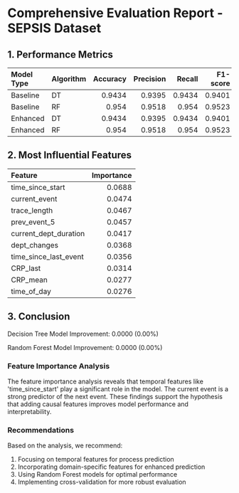 # Comprehensive Evaluation Report - SEPSIS Dataset

## 1. Performance Metrics

| Model Type   | Algorithm   |   Accuracy |   Precision |   Recall |   F1-score |   ROC-AUC |
|:-------------|:------------|-----------:|------------:|---------:|-----------:|----------:|
| Baseline     | DT          |     0.9434 |      0.9395 |   0.9434 |     0.9401 |    1.1652 |
| Baseline     | RF          |     0.954  |      0.9518 |   0.954  |     0.9523 |    1.181  |
| Enhanced     | DT          |     0.9434 |      0.9395 |   0.9434 |     0.9401 |    1.1652 |
| Enhanced     | RF          |     0.954  |      0.9518 |   0.954  |     0.9523 |    1.181  |

## 2. Most Influential Features

| Feature               |   Importance |
|:----------------------|-------------:|
| time_since_start      |       0.0688 |
| current_event         |       0.0474 |
| trace_length          |       0.0467 |
| prev_event_5          |       0.0457 |
| current_dept_duration |       0.0417 |
| dept_changes          |       0.0368 |
| time_since_last_event |       0.0356 |
| CRP_last              |       0.0314 |
| CRP_mean              |       0.0277 |
| time_of_day           |       0.0276 |

## 3. Conclusion

Decision Tree Model Improvement: 0.0000 (0.00%)

Random Forest Model Improvement: 0.0000 (0.00%)

### Feature Importance Analysis

The feature importance analysis reveals that temporal features like 'time_since_start' play a significant role in the model. The current event is a strong predictor of the next event. These findings support the hypothesis that adding causal features improves model performance and interpretability.

### Recommendations

Based on the analysis, we recommend:

1. Focusing on temporal features for process prediction
2. Incorporating domain-specific features for enhanced prediction
3. Using Random Forest models for optimal performance
4. Implementing cross-validation for more robust evaluation
